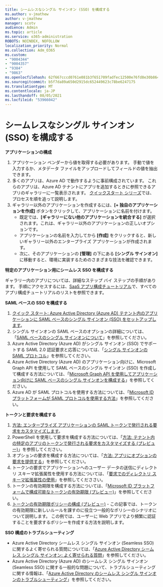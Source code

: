 ```yaml
---
title: シームレスなシングル サインオン (SSO) を構成する
ms.author: v-jmathew
author: v-jmathew
manager: scotv
audience: Admin
ms.topic: article
ms.service: o365-administration
ROBOTS: NOINDEX, NOFOLLOW
localization_priority: Normal
ms.collection: Adm_O365
ms.custom:
- "9004344"
- "9004357"
- "9384"
- "9863"
ms.openlocfilehash: 62f667cccd0761e081b3f651709fadfec12500e76fd8e30b8649a28e99001e4c
ms.sourcegitcommit: b5f7da89a650d2915dc652449623c78be6247175
ms.translationtype: MT
ms.contentlocale: ja-JP
ms.lasthandoff: 08/05/2021
ms.locfileid: "53966042"
---
```

# <a name="configure-seamless-single-sign-on-sso"></a>シームレスなシングル サインオン (SSO) を構成する

**アプリケーションの構成**

1. アプリケーション ベンダーから値を取得する必要があります。 手動で値を入力するか、メタデータ ファイルをアップロードしてフィールドの値を抽出できます。
2. 多くのアプリは、Azure AD で動作するように事前構成されています。 これらのアプリは、Azure AD テナントにアプリを追加するときに参照できるアプリのギャラリーに一覧表示されます。 [クイックスタート シリーズ](https://docs.microsoft.com/azure/active-directory/manage-apps/add-application-portal-configure)では、プロセスを順を追って説明します。
3. ギャラリー以外のアプリケーションを作成するには、**[+ 独自のアプリケーションを作成]** ボタンをクリックして、アプリケーションに名前を付けます。
    - 既定では、**[ギャラリーにない他のアプリケーションを統合する]** が選択されます。これは、ギャラリー以外のアプリケーションの正しいオプションです。
    - アプリケーションの名前を入力してから **[作成]** をクリックすると、新しいギャラリー以外のエンタープライズ アプリケーションが作成されます。
    - 次に、そのアプリケーションの **[管理]** の下にある **[シングル サインオン]** に移動すると、環境に実装するためのさまざまな技法を確認できます。

**特定のアプリケーション用にシームレス SSO を構成する**

ギャラリー内のアプリについては、詳細なステップ バイ ステップの手順があります。 手順にアクセスするには、[SaaS アプリ構成チュートリアル](https://docs.microsoft.com/azure/active-directory/saas-apps/tutorial-list)で、すべてのアプリ構成チュートリアルのリストを参照できます。

**SAML ベースの SSO を構成する**

1. [クイック スタート: Azure Active Directory (Azure AD) テナント内のアプリケーションに SAML ベースのシングル サインオン (SSO) をセットアップします](https://docs.microsoft.com/azure/active-directory/manage-apps/add-application-portal-setup-sso)。
2. シングル サインオンの SAML ベースのオプションの詳細については、「[SAML ベースのシングル サインオンについて](https://docs.microsoft.com/azure/active-directory/manage-apps/configure-saml-single-sign-on)」を参照してください。
3. Azure Active Directory (Azure AD) がシングル サインオン (SSO) でサポートする SAML 2.0 認証要求と応答については、「[シングル サインオンの SAML プロトコル](https://docs.microsoft.com/azure/active-directory/develop/single-sign-on-saml-protocol)」を参照してください。
4. Azure Active Directory (Azure AD) のアプリケーション向けに、Microsoft Graph API を使用して SAML ベースのシングル サインオン (SSO) を作成して構成する方法については、「[Microsoft Graph API を使用してアプリケーション向けに SAML ベースのシングル サインオンを構成する](https://docs.microsoft.com/graph/application-saml-sso-configure-api)」を参照してください。
5. Azure AD が SAML プロトコルを使用する方法については、「[Microsoft ID プラットフォームが SAML プロトコルを使用する方法](https://docs.microsoft.com/azure/active-directory/develop/active-directory-saml-protocol-reference)」を参照してください。

**トークンと要求を構成する**

1. [方法: エンタープライズ アプリケーションの SAML トークンで発行される要求をカスタマイズします](https://docs.microsoft.com/azure/active-directory/develop/active-directory-saml-claims-customization)。
2. PowerShell を使用して要求を構成する方法については、「[方法: テナント内の特定のアプリのトークンで発行される要求をカスタマイズする (プレビュー)](https://docs.microsoft.com/azure/active-directory/develop/active-directory-claims-mapping)」を参照してください。
3. オプションの要求を構成する方法については、「[方法: アプリにオプションの要求を提供する](https://docs.microsoft.com/azure/active-directory/develop/active-directory-optional-claims)」を参照してください。
4. トークンの要求でアプリケーションへのユーザー データの送信にディレクトリ スキーマ拡張属性を使用する方法については、「[要求でのディレクトリ スキーマ拡張属性の使用](https://docs.microsoft.com/azure/active-directory/develop/active-directory-schema-extensions)」を参照してくだささい。
5. トークンの有効期限を構成する方法については、「[Microsoft ID プラットフォームで構成可能なトークンの有効期限 (プレビュー)](https://docs.microsoft.com/azure/active-directory/develop/active-directory-configurable-token-lifetimes)」を参照してください。
6. [トークンの有効期限ポリシーの構成 (プレビュー)](https://docs.microsoft.com/azure/active-directory/develop/configure-token-lifetimes) - この記事では、トークンの有効期限に新しいルールを課すのに役立つ一般的なポリシーのシナリオについて説明します。 この例では、ユーザーに Web アプリでより頻繁に認証することを要求するポリシーを作成する方法を説明します。

**SSO 構成のトラブルシューティング**

- Azure Active Directory シームレス シングル サインオン (Seamless SSO) に関するよく寄せられる質問については、「[Azure Active Directory シームレス シングル サインオン: よく寄せられる質問](https://docs.microsoft.com/azure/active-directory/hybrid/how-to-connect-sso-faq)」を参照してください。
- Azure Active Directory (Azure AD) のシームレス シングル サインオン (Seamless SSO) に関する一般的な問題について、トラブルシューティングに関する情報は、「[Azure Active Directory のシームレス シングル サインオンのトラブルシューティング](https://docs.microsoft.com/azure/active-directory/hybrid/tshoot-connect-sso)」を参照してください。
